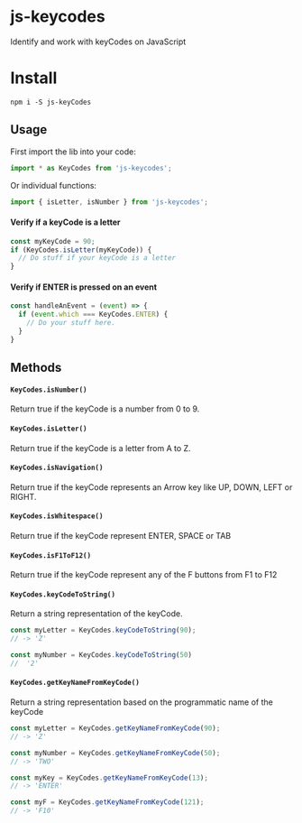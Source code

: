 js-keycodes
===========

Identify and work with keyCodes on JavaScript

# Install

```shell
npm i -S js-keyCodes
```

## Usage

First import the lib into your code:

```javascript
import * as KeyCodes from 'js-keycodes';
```

Or individual functions:

```javascript
import { isLetter, isNumber } from 'js-keycodes';
```

#### Verify if a keyCode is a letter

```javascript
const myKeyCode = 90;
if (KeyCodes.isLetter(myKeyCode)) {
  // Do stuff if your keyCode is a letter
}
```

#### Verify if ENTER is pressed on an event

```js
const handleAnEvent = (event) => {
  if (event.which === KeyCodes.ENTER) {
    // Do your stuff here.
  }
}
```

## Methods

#### `KeyCodes.isNumber()`
Return true if the keyCode is a number from 0 to 9.

#### `KeyCodes.isLetter()`
Return true if the keyCode is a letter from A to Z.

#### `KeyCodes.isNavigation()`
Return true if the keyCode represents an Arrow key like UP, DOWN, LEFT or RIGHT.

#### `KeyCodes.isWhitespace()`
Return true if the keyCode represent ENTER, SPACE or TAB

#### `KeyCodes.isF1ToF12()`
Return true if the keyCode represent any of the F buttons from F1 to F12

#### `KeyCodes.keyCodeToString()`
Return a string representation of the keyCode.

```javascript
const myLetter = KeyCodes.keyCodeToString(90);
// -> 'Z'

const myNumber = KeyCodes.keyCodeToString(50)
//  '2'
```

#### `KeyCodes.getKeyNameFromKeyCode()`
Return a string representation based on the programmatic name of the keyCode
```javascript
const myLetter = KeyCodes.getKeyNameFromKeyCode(90);
// -> 'Z'

const myNumber = KeyCodes.getKeyNameFromKeyCode(50);
// -> 'TWO'

const myKey = KeyCodes.getKeyNameFromKeyCode(13);
// -> 'ENTER'

const myF = KeyCodes.getKeyNameFromKeyCode(121);
// -> 'F10'
```

